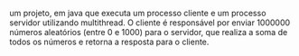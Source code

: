um projeto, em java que executa um processo cliente e um
processo servidor utilizando multithread. O cliente é responsável por enviar 1000000 números
aleatórios (entre 0 e 1000) para o servidor, que realiza a soma de todos os números e retorna a
resposta para o cliente.
